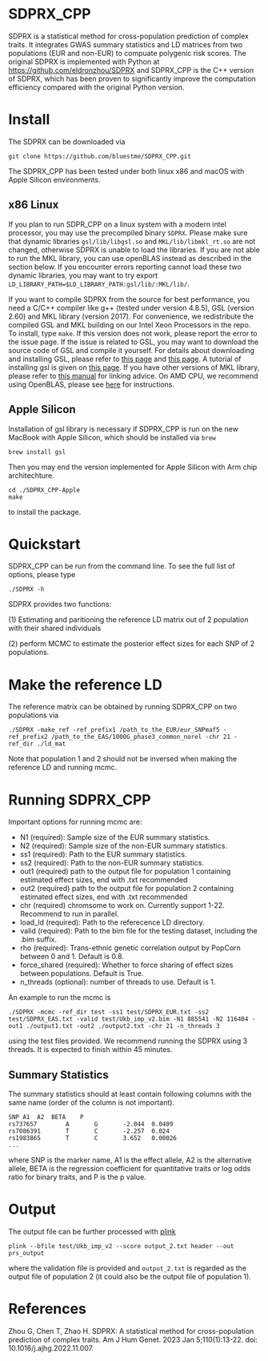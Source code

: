 # SDPRX_CPP
SDPRX is a statistical method for cross-population prediction of complex traits. It integrates GWAS summary statistics and LD matrices from two populations (EUR and non-EUR) to compuate polygenic risk scores. The original SDPRX is implemented with Python at https://github.com/eldronzhou/SDPRX and SDPRX_CPP is the C++ version of SDPRX, which has been proven to significantly improve the computation efficiency compared with the original Python version.

# Install

The SDPRX can be downloaded via
```
git clone https://github.com/bluestme/SDPRX_CPP.git
```
The SDPRX_CPP has been tested under both linux x86 and macOS with Apple Silicon environments.
## x86 Linux 
If you plan to run SDPR_CPP on a linux system with a modern intel processor, you may use the precompiled binary `SDPRX`. Please make sure that dynamic libraries `gsl/lib/libgsl.so` and `MKL/lib/libmkl_rt.so` are not changed, otherwise SDPRX is unable to load the libraries. If you are not able to run the MKL library, you can use openBLAS instead as described in the section below. If you encounter errors reporting cannot load these two dynamic libraries, you may want to try export `LD_LIBRARY_PATH=$LD_LIBRARY_PATH:gsl/lib/:MKL/lib/`.

If you want to compile SDPRX from the source for best performance, you need a C/C++ compiler like g++ (tested under version 4.8.5), GSL (version 2.60) and MKL library (version 2017). For convenience, we redistribute the compiled GSL and MKL building on our Intel Xeon Processors in the repo. To install, type `make`. If this version does not work, please report the error to the issue page. If the issue is related to GSL, you may want to download the source code of GSL and compile it yourself. For details about downloading and installing GSL, please refer to [this page](https://www.gnu.org/software/gsl/) and [this page](https://www.gnu.org/software/gsl/doc/html/usage.html#compiling-and-linking). A tutorial of installing gsl is given on [this page](https://coral.ise.lehigh.edu/jild13/2016/07/11/hello/). If you have other versions of MKL library, please refer to [this manual](https://www.intel.com/content/www/us/en/developer/tools/oneapi/onemkl-link-line-advisor.html) for linking advice. On AMD CPU, we recommend using OpenBLAS, please see [here](https://github.com/eldronzhou/SDPR/issues/3) for instructions.

## Apple Silicon
Installation of gsl library is necessary if SDPRX_CPP is run on the new MacBook with Apple Silicon, which should be installed via `brew`
```
brew install gsl
```
Then you may end the version implemented for Apple Silicon with Arm chip architechture.
```
cd ./SDPRX_CPP-Apple
make
```
to install the package.

# Quickstart
SDPRX_CPP can be run from the command line. To see the full list of options, please type
```
./SDPRX -h
```
SDPRX provides two functions: 

(1) Estimating and paritioning the reference LD matrix out of 2 population with their shared individuals

(2) perform MCMC to estimate the posterior effect sizes for each SNP of 2 populations. 


# Make the reference LD
The reference matrix can be obtained by running SDPRX_CPP on two populations via
```
./SDPRX -make_ref -ref_prefix1 /path_to_the_EUR/eur_SNPmaf5 -ref_prefix2 /path_to_the_EAS/1000G_phase3_common_norel -chr 21 -ref_dir ./ld_mat
```
Note that population 1 and 2 should not be inversed when making the reference LD and running mcmc.

# Running SDPRX_CPP
Important options for running mcmc are:
- N1 (required): Sample size of the EUR summary statistics.
- N2 (required): Sample size of the non-EUR summary statistics.
- ss1 (required): Path to the EUR summary statistics.
- ss2 (required): Path to the non-EUR summary statistics.
- out1 (required) path to the output file for population 1 containing estimated effect sizes, end with .txt recommended
- out2 (required) path to the output file for population 2 containing estimated effect sizes, end with .txt recommended
- chr (required) chromsome to work on. Currently support 1-22. Recommend to run in parallel.
- load_ld (required): Path to the referecence LD directory.
- valid (required): Path to the bim file for the testing dataset, including the .bim suffix.
- rho (required): Trans-ethnic genetic correlation output by PopCorn between 0 and 1. Default is 0.8.
- force_shared (required): Whether to force sharing of effect sizes between populations. Default is True.
- n_threads (optional): number of threads to use. Default is 1.

An example to run the mcmc is
```
./SDPRX -mcmc -ref_dir test -ss1 test/SDPRX_EUR.txt -ss2 test/SDPRX_EAS.txt -valid test/Ukb_imp_v2.bim -N1 885541 -N2 116404 -out1 ./output1.txt -out2 ./output2.txt -chr 21 -n_threads 3
```
using the test files provided. We recommend running the SDPRX using 3 threads. It is expected to finish within 45 minutes.

## Summary Statistics
The summary statistics should at least contain following columns with the same name (order of the column is not important).
```
SNP	A1	A2	BETA	P
rs737657        A       G       -2.044  0.0409
rs7086391       T       C       -2.257  0.024
rs1983865       T       C       3.652   0.00026
...
```
where SNP is the marker name, A1 is the effect allele, A2 is the alternative allele, BETA is the regression coefficient for quantitative traits or log odds ratio for binary traits, and P is the p value.

# Output
The output file can be further processed with [plink](https://www.cog-genomics.org/plink/1.9/score)
```
plink --bfile test/Ukb_imp_v2 --score output_2.txt header --out prs_output
```
where the validation file is provided and `output_2.txt` is regarded as the output file of population 2 (it could also be the output file of population 1).

# References
Zhou G, Chen T, Zhao H. SDPRX: A statistical method for cross-population prediction of complex traits. Am J Hum Genet. 2023 Jan 5;110(1):13-22. doi: 10.1016/j.ajhg.2022.11.007.
